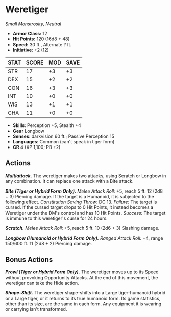 # Weretiger

*Small Monstrosity, Neutral*

- **Armor Class:** 12
- **Hit Points:** 120 (16d8 + 48)
- **Speed:** 30 ft., Alternate ? ft.
- **Initiative**: +2 (12)

|STAT|SCORE|MOD|SAVE|
| --- | --- | --- | ---- |
| STR | 17 | +3 | +3 |
| DEX | 15 | +2 | +2 |
| CON | 16 | +3 | +3 |
| INT | 10 | +0 | +0 |
| WIS | 13 | +1 | +1 |
| CHA | 11 | +0 | +0 |

- **Skills**: Perception +5, Stealth +4
- **Gear** Longbow
- **Senses**: darkvision 60 ft.; Passive Perception 15
- **Languages**: Common (can't speak in tiger form)
- **CR** 4 (XP 1,100; PB +2)

## Actions

***Multiattack.*** The weretiger makes two attacks, using Scratch or Longbow in any combination. It can replace one attack with a Bite attack.

***Bite (Tiger or Hybrid Form Only).*** *Melee Attack Roll:* +5, reach 5 ft. 12 (2d8 + 3) Piercing damage. If the target is a Humanoid, it is subjected to the following effect. *Constitution Saving Throw*: DC 13. *Failure:*  The target is cursed. If the cursed target drops to 0 Hit Points, it instead becomes a Weretiger under the DM's control and has 10 Hit Points. *Success:*  The target is immune to this weretiger's curse for 24 hours.

***Scratch.*** *Melee Attack Roll:* +5, reach 5 ft. 10 (2d6 + 3) Slashing damage.

***Longbow (Humanoid or Hybrid Form Only).*** *Ranged Attack Roll:* +4, range 150/600 ft. 11 (2d8 + 2) Piercing damage.


## Bonus Actions

***Prowl (Tiger or Hybrid Form Only).*** The weretiger moves up to its Speed without provoking Opportunity Attacks. At the end of this movement, the weretiger can take the Hide action.

***Shape-Shift.*** The weretiger shape-shifts into a Large tiger-humanoid hybrid or a Large tiger, or it returns to its true humanoid form. Its game statistics, other than its size, are the same in each form. Any equipment it is wearing or carrying isn't transformed.

